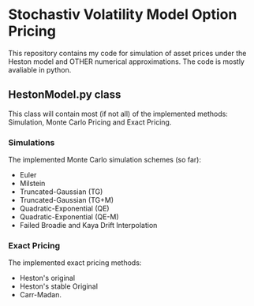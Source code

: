 # Stochastiv Volatility Model Option Pricing
This repository contains my code for simulation of asset prices under the Heston model and OTHER numerical approximations. The code is mostly avaliable in python.

## HestonModel.py class
This class will contain most (if not all) of the implemented methods: Simulation, Monte Carlo Pricing and Exact Pricing.

### Simulations
The implemented Monte Carlo simulation schemes (so far):
- Euler
- Milstein
- Truncated-Gaussian (TG)
- Truncated-Gaussian (TG+M)
- Quadratic-Exponential (QE)
- Quadratic-Exponential (QE-M)
- Failed Broadie and Kaya Drift Interpolation
### Exact Pricing
The implemented exact pricing methods:
- Heston's original
- Heston's stable Original
- Carr-Madan.
